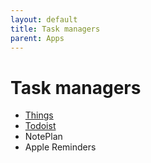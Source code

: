 ```yaml
---
layout: default
title: Task managers
parent: Apps
---
```


# Task managers

- [Things](https://culturedcode.com/things)
- [Todoist](https://todoist.com)
- NotePlan
- Apple Reminders